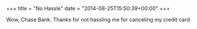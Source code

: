 +++
title = "No Hassle"
date = "2014-08-25T15:50:39+00:00"
+++

Wow, Chase Bank. Thanks for not hassling me for canceling my credit card.
			